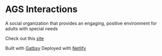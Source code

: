 # AGS Interactions

A social organization that provides an engaging, positive environment for adults with special needs

Check out this [site](http://www.agsinteractions.org/)

Built with [Gatbsy](https://github.com/gatsbyjs/gatsby)
Deployed with [Netlify](https://www.netlify.com/)
